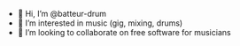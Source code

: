 - 👋 Hi, I’m @batteur-drum
- 👀 I’m interested in music (gig, mixing, drums)
- 💞️ I’m looking to collaborate on free software for musicians


<!---
batteur-drum/batteur-drum is a ✨ special ✨ repository because its `README.md` (this file) appears on your GitHub profile.
You can click the Preview link to take a look at your changes.
--->
